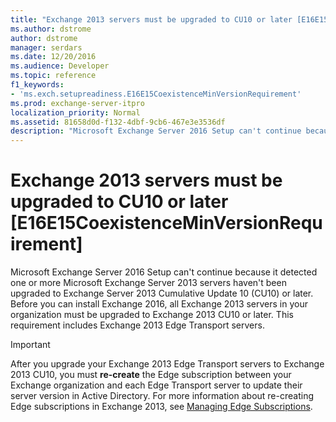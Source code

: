 ```yaml
---
title: "Exchange 2013 servers must be upgraded to CU10 or later [E16E15CoexistenceMinVersionRequirement]"
ms.author: dstrome
author: dstrome
manager: serdars
ms.date: 12/20/2016
ms.audience: Developer
ms.topic: reference
f1_keywords:
- 'ms.exch.setupreadiness.E16E15CoexistenceMinVersionRequirement'
ms.prod: exchange-server-itpro
localization_priority: Normal
ms.assetid: 81658d0d-f132-4dbf-9cb6-467e3e3536df
description: "Microsoft Exchange Server 2016 Setup can't continue because it detected one or more Microsoft Exchange Server 2013 servers haven't been upgraded to Exchange Server 2013 Cumulative Update 10 (CU10) or later. Before you can install Exchange 2016, all Exchange 2013 servers in your organization must be upgraded to Exchange 2013 CU10 or later. This requirement includes Exchange 2013 Edge Transport servers."
---
```


# Exchange 2013 servers must be upgraded to CU10 or later [E16E15CoexistenceMinVersionRequirement]

Microsoft Exchange Server 2016 Setup can't continue because it detected one or more Microsoft Exchange Server 2013 servers haven't been upgraded to Exchange Server 2013 Cumulative Update 10 (CU10) or later. Before you can install Exchange 2016, all Exchange 2013 servers in your organization must be upgraded to Exchange 2013 CU10 or later. This requirement includes Exchange 2013 Edge Transport servers. 
  
> [!IMPORTANT]
> After you upgrade your Exchange 2013 Edge Transport servers to Exchange 2013 CU10, you must **re-create** the Edge subscription between your Exchange organization and each Edge Transport server to update their server version in Active Directory. For more information about re-creating Edge subscriptions in Exchange 2013, see [Managing Edge Subscriptions](https://go.microsoft.com/fwlink/p/?LinkId=624335). 
  

